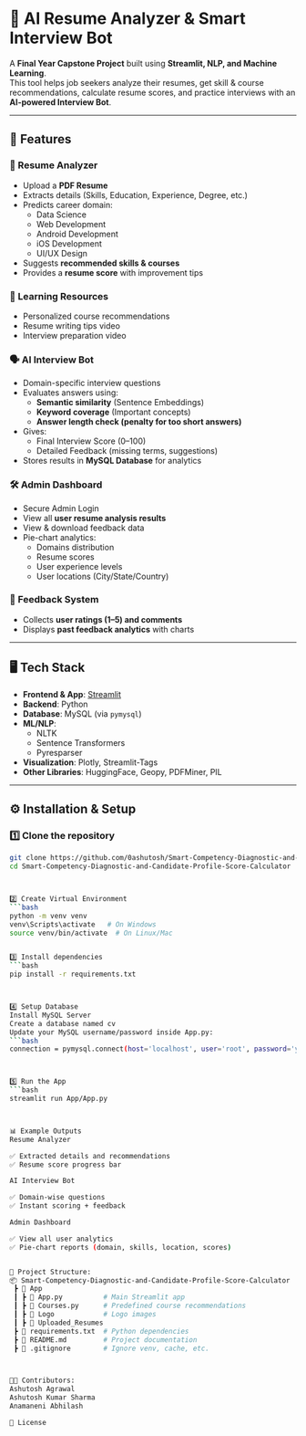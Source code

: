 # 🧠 AI Resume Analyzer & Smart Interview Bot  

A **Final Year Capstone Project** built using **Streamlit, NLP, and Machine Learning**.  
This tool helps job seekers analyze their resumes, get skill & course recommendations, calculate resume scores, and practice interviews with an **AI-powered Interview Bot**.  

---

## 🚀 Features  

### 📑 Resume Analyzer
- Upload a **PDF Resume**  
- Extracts details (Skills, Education, Experience, Degree, etc.)  
- Predicts career domain:
  - Data Science  
  - Web Development  
  - Android Development  
  - iOS Development  
  - UI/UX Design  
- Suggests **recommended skills & courses**  
- Provides a **resume score** with improvement tips  

### 🎥 Learning Resources
- Personalized course recommendations  
- Resume writing tips video  
- Interview preparation video  

### 🗣️ AI Interview Bot
- Domain-specific interview questions  
- Evaluates answers using:
  - **Semantic similarity** (Sentence Embeddings)  
  - **Keyword coverage** (Important concepts)  
  - **Answer length check (penalty for too short answers)**  
- Gives:
  - Final Interview Score (0–100)  
  - Detailed Feedback (missing terms, suggestions)  
- Stores results in **MySQL Database** for analytics  

### 🛠️ Admin Dashboard
- Secure Admin Login  
- View all **user resume analysis results**  
- View & download feedback data  
- Pie-chart analytics:
  - Domains distribution  
  - Resume scores  
  - User experience levels  
  - User locations (City/State/Country)  

### 💬 Feedback System
- Collects **user ratings (1–5) and comments**  
- Displays **past feedback analytics** with charts  

---

## 🖥️ Tech Stack  

- **Frontend & App**: [Streamlit](https://streamlit.io/)  
- **Backend**: Python  
- **Database**: MySQL (via `pymysql`)  
- **ML/NLP**:  
  - NLTK  
  - Sentence Transformers  
  - Pyresparser  
- **Visualization**: Plotly, Streamlit-Tags  
- **Other Libraries**: HuggingFace, Geopy, PDFMiner, PIL  

---

## ⚙️ Installation & Setup  

### 1️⃣ Clone the repository  
```bash
git clone https://github.com/0ashutosh/Smart-Competency-Diagnostic-and-Candidate-Profile-Score-Calculator.git
cd Smart-Competency-Diagnostic-and-Candidate-Profile-Score-Calculator



2️⃣ Create Virtual Environment
```bash
python -m venv venv
venv\Scripts\activate   # On Windows
source venv/bin/activate  # On Linux/Mac


3️⃣ Install dependencies
```bash
pip install -r requirements.txt



4️⃣ Setup Database
Install MySQL Server
Create a database named cv
Update your MySQL username/password inside App.py:
```bash
connection = pymysql.connect(host='localhost', user='root', password='yourpassword', db='cv')



5️⃣ Run the App
```bash
streamlit run App/App.py



📊 Example Outputs
Resume Analyzer

✅ Extracted details and recommendations
✅ Resume score progress bar

AI Interview Bot

✅ Domain-wise questions
✅ Instant scoring + feedback

Admin Dashboard

✅ View all user analytics
✅ Pie-chart reports (domain, skills, location, scores)


📂 Project Structure:
📦 Smart-Competency-Diagnostic-and-Candidate-Profile-Score-Calculator
 ┣ 📂 App
 ┃ ┣ 📜 App.py          # Main Streamlit app
 ┃ ┣ 📜 Courses.py      # Predefined course recommendations
 ┃ ┣ 📂 Logo            # Logo images
 ┃ ┣ 📂 Uploaded_Resumes
 ┣ 📜 requirements.txt  # Python dependencies
 ┣ 📜 README.md         # Project documentation
 ┣ 📜 .gitignore        # Ignore venv, cache, etc.



🧑‍💻 Contributors:
Ashutosh Agrawal
Ashutosh Kumar Sharma
Anamaneni Abhilash

📜 License
